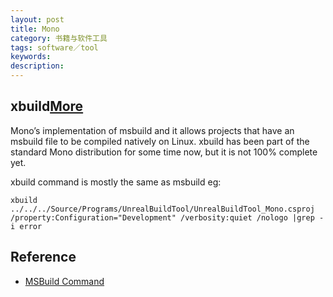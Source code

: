```yaml
---
layout: post
title: Mono
category: 书籍与软件工具
tags: software／tool
keywords: 
description: 
---
```

## xbuild[More](http://www.mono-project.com/docs/tools+libraries/tools/xbuild/)
Mono’s implementation of msbuild and it allows projects that have an msbuild file to be compiled natively on Linux. xbuild has been part of the standard Mono distribution for some time now, but it is not 100% complete yet.

xbuild command is mostly the same as msbuild
eg:

```
xbuild ../../../Source/Programs/UnrealBuildTool/UnrealBuildTool_Mono.csproj /property:Configuration="Development" /verbosity:quiet /nologo |grep -i error
```

## Reference

* [MSBuild Command](http://msdn.microsoft.com/en-us/library/ms164311.aspx)
